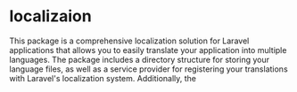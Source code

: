 # localizaion

This package is a comprehensive localization solution for Laravel applications that allows you to easily translate your application into multiple languages. The package includes a directory structure for storing your language files, as well as a service provider for registering your translations with Laravel's localization system. Additionally, the
